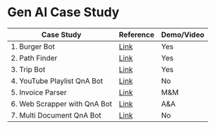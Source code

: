 # Gen AI Case Study

| Case Study                    |  Reference      | Demo/Video      |
| ---------------               | --------------- | --------------- |
| 1. Burger Bot                 |  [Link](https://github.com/edquestofficial/gen-ai-case-study/tree/main/case_study/1_burger_bot)               |      Yes        |
| 2. Path Finder                | [Link](https://github.com/edquestofficial/gen-ai-case-study/tree/main/case_study/2_path_finder)    |      Yes        |
| 3. Trip Bot                   | [Link](https://github.com/edquestofficial/gen-ai-case-study/tree/main/case_study/3_trip_bot)    |      Yes        |
| 4. YouTube Playlist QnA Bot   | [Link](https://github.com/edquestofficial/gen-ai-case-study/tree/main/case_study/4_youtube_playlist_qna_bot)               |      No         |
| 5. Invoice Parser             | [Link](https://github.com/edquestofficial/gen-ai-case-study/tree/main/case_study/5_invoice_parser)                |      M&M         |
| 6. Web Scrapper with QnA Bot  | [Link](https://github.com/edquestofficial/gen-ai-case-study/tree/main/case_study/6_web_scrapper_with_qna_bot)   |      A&A         |
| 7. Multi Document QnA Bot     | [Link](https://github.com/edquestofficial/gen-ai-case-study/tree/main/case_study/7_multi_document_qna_bot)   |      No         |
 
